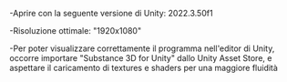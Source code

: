 -Aprire con la seguente versione di Unity: 2022.3.50f1

-Risoluzione ottimale: "1920x1080"

-Per poter visualizzare correttamente il programma nell'editor di Unity, occorre importare "Substance 3D for Unity" dallo Unity Asset Store, e aspettare il caricamento di textures e shaders per una maggiore fluidità
